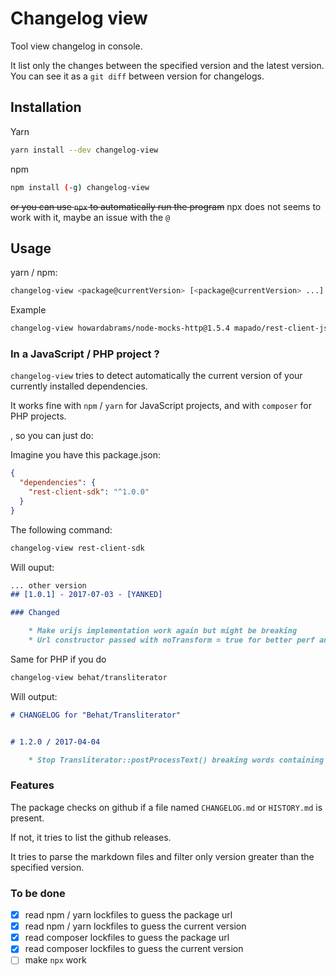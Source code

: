 Changelog view
===================

Tool view changelog in console. 

It list only the changes between the specified version and the latest version.
You can see it as a `git diff` between version for changelogs.

## Installation
Yarn
```sh
yarn install --dev changelog-view
```
npm 
```sh
npm install (-g) changelog-view
```

~~or you can use `npx` to automatically run the program~~ npx does not seems to work with it, maybe an issue with the `@`

## Usage
yarn / npm:
```sh
changelog-view <package@currentVersion> [<package@currentVersion> ...]
```

Example
```sh
changelog-view howardabrams/node-mocks-http@1.5.4 mapado/rest-client-js-sdk@0.14.1
```

### In a JavaScript / PHP project ?
`changelog-view` tries to detect automatically the current version of your currently installed dependencies.

It works fine with `npm` / `yarn` for JavaScript projects, and with `composer` for PHP projects.

, so you can just do:

Imagine you have this package.json:
```json
{
  "dependencies": {
    "rest-client-sdk": "^1.0.0"
  }
}
```

The following command:
```sh
changelog-view rest-client-sdk
```

Will ouput:
```md
... other version
## [1.0.1] - 2017-07-03 - [YANKED]

### Changed

    * Make urijs implementation work again but might be breaking
    * Url constructor passed with noTransform = true for better perf and avoid potential bugs
```

Same for PHP if you do 
```sh
changelog-view behat/transliterator
```

Will output:
```md
# CHANGELOG for "Behat/Transliterator"


# 1.2.0 / 2017-04-04

    * Stop Transliterator::postProcessText() breaking words containing apostrophes
```

### Features
The package checks on github if a file named `CHANGELOG.md` or `HISTORY.md` is present.

If not, it tries to list the github releases.

It tries to parse the markdown files and filter only version greater than the specified version.

### To be done

  * [x] read npm / yarn lockfiles to guess the package url
  * [x] read npm / yarn lockfiles to guess the current version
  * [x] read composer lockfiles to guess the package url
  * [x] read composer lockfiles to guess the current version
  * [ ] make `npx` work
